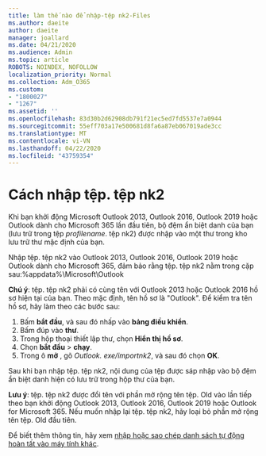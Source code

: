 ```yaml
---
title: làm thế nào để nhập-tệp nk2-Files
ms.author: daeite
author: daeite
manager: joallard
ms.date: 04/21/2020
ms.audience: Admin
ms.topic: article
ROBOTS: NOINDEX, NOFOLLOW
localization_priority: Normal
ms.collection: Adm_O365
ms.custom:
- "1800027"
- "1267"
ms.assetid: ''
ms.openlocfilehash: 83d30b2d62908db791f21ec5ed7fd5537e7a0944
ms.sourcegitcommit: 55eff703a17e500681d8fa6a87eb067019ade3cc
ms.translationtype: MT
ms.contentlocale: vi-VN
ms.lasthandoff: 04/22/2020
ms.locfileid: "43759354"
---
```

# <a name="how-to-import-nk2-files"></a>Cách nhập tệp. tệp nk2 

Khi bạn khởi động Microsoft Outlook 2013, Outlook 2016, Outlook 2019 hoặc Outlook dành cho Microsoft 365 lần đầu tiên, bộ đệm ẩn biệt danh của bạn (lưu trữ trong tệp *profilename*. tệp nk2) được nhập vào một thư trong kho lưu trữ thư mặc định của bạn.

Nhập tệp. tệp nk2 vào Outlook 2013, Outlook 2016, Outlook 2019 hoặc Outlook dành cho Microsoft 365, đảm bảo rằng tệp. tệp nk2 nằm trong cặp sau:%appdata%\Microsoft\Outlook

**Chú ý**: tệp. tệp nk2 phải có cùng tên với Outlook 2013 hoặc Outlook 2016 hồ sơ hiện tại của bạn. Theo mặc định, tên hồ sơ là "Outlook". Để kiểm tra tên hồ sơ, hãy làm theo các bước sau: 
1. Bấm **bắt đầu**, và sau đó nhấp vào **bảng điều khiển**.
2. Bấm đúp vào **thư**.
3. Trong hộp thoại thiết lập thư, chọn **Hiển thị hồ sơ**.
4. Chọn **bắt đầu** > **chạy**.
5. Trong ô **mở** , gõ *Outlook. exe/importnk2*, và sau đó chọn **OK**. 

Sau khi bạn nhập tệp. tệp nk2, nội dung của tệp được sáp nhập vào bộ đệm ẩn biệt danh hiện có lưu trữ trong hộp thư của bạn.

**Lưu ý**: tệp. tệp nk2 được đổi tên với phần mở rộng tên tệp. Old vào lần tiếp theo bạn khởi động Outlook 2013, Outlook 2016, Outlook 2019 hoặc Outlook for Microsoft 365. Nếu muốn nhập lại tệp. tệp nk2, hãy loại bỏ phần mở rộng tên tệp. Old đầu tiên.

Để biết thêm thông tin, hãy xem [nhập hoặc sao chép danh sách tự động hoàn tất vào máy tính khác](https://support.microsoft.com/help/2806550/how-to-import-nk2-files-into-outlook%).